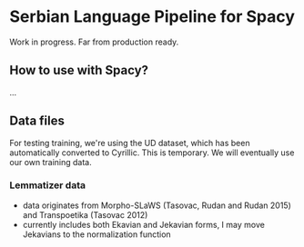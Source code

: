 # Serbian Language Pipeline for Spacy

Work in progress. Far from production ready.

## How to use with Spacy?

...

## Data files

For testing training, we're using the UD dataset, which has been automatically converted to Cyrillic. This is temporary. We will eventually use our own training data.

### Lemmatizer data

- data originates from Morpho-SLaWS (Tasovac, Rudan and Rudan 2015) and Transpoetika (Tasovac 2012)
- currently includes both Ekavian and Jekavian forms, I may move Jekavians to the normalization function 

